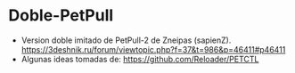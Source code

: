 # Doble-PetPull

- Version doble imitado de PetPull-2 de Zneipas (sapienZ). https://3deshnik.ru/forum/viewtopic.php?f=37&t=986&p=46411#p46411
- Algunas ideas tomadas de: https://github.com/Reloader/PETCTL
